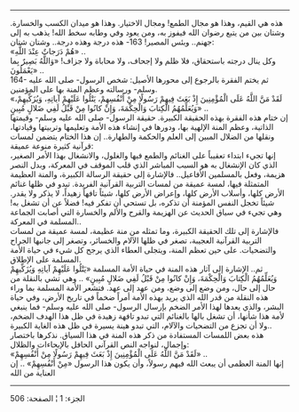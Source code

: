 ------------------------------------------------------------------------

هذه هي القيم، وهذا هو مجال الطمع! ومجال الاختيار. وهذا هو ميدان الكسب
والخسارة. وشتان بين من يتبع رضوان الله فيفوز به، ومن يعود وفي وطابه سخط
الله! يذهب به إلى جهنم.. وبئس المصير! 163- هذه درجة وهذه درجة.. وشتان
شتان:  
«هُمْ دَرَجاتٌ عِنْدَ اللَّهِ» ..  
وكل ينال درجته باستحقاق، فلا ظلم ولا إجحاف، ولا محاباة ولا جزاف! «وَاللَّهُ
بَصِيرٌ بِما يَعْمَلُونَ» ..  
164- ثم يختم الفقرة بالرجوع إلى محورها الأصيل: شخص الرسول- صلى الله عليه
وسلم- ورسالته وعظم المنة بها على المؤمنين.  
«لَقَدْ مَنَّ اللَّهُ عَلَى الْمُؤْمِنِينَ إِذْ بَعَثَ فِيهِمْ رَسُولًا مِنْ أَنْفُسِهِمْ، يَتْلُوا عَلَيْهِمْ
آياتِهِ، وَيُزَكِّيهِمْ، وَيُعَلِّمُهُمُ الْكِتابَ وَالْحِكْمَةَ، وَإِنْ كانُوا مِنْ قَبْلُ لَفِي ضَلالٍ مُبِينٍ»
..  
إن ختام هذه الفقرة بهذه الحقيقة الكبيرة. حقيقة الرسول- صلى الله عليه
وسلم- وقيمتها الذاتية، وعظم المنة الإلهية بها، ودورها في إنشاء هذه الأمة
وتعليمها وتربيتها وقيادتها، ونقلها من الضلال المبين إلى العلم والحكمة
والطهارة.. إن هذا الختام يتضمن لمسات قرآنية كثيرة منوعة عميقة:  
إنها تجيء ابتداء تعقيباً على الغنائم والطمع فيها والغلول، والانشغال بهذا
الأمر الصغير، الذي كان الإنشغال به هو السبب المباشر الذي قلب الموقف في
المعركة، وبدل النصر هزيمة، وفعل بالمسلمين الأفاعيل.. فالإشارة إلى حقيقة
الرسالة الكبيرة، والمنة العظيمة المتمثلة فيها، لمسة عميقة من لمسات
التربية القرآنية الفريدة. تبدو في ظلها غنائم الأرض كلها، وأسلاب الأرض
كلها، وإعراض الأرض كلها، شيئاً تافهاً زهيداً، لا يذكر ولا يقدر. شيئاً تخجل
النفس المؤمنة أن تذكره، بل تستحي أن تفكر فيه! فضلاً عن أن تشغل به! وهي
تجيء في سياق الحديث عن الهزيمة والقرح والألم والخسارة التي أصابت الجماعة
المسلمة في المعركة..  
فالإشارة إلى تلك الحقيقة الكبيرة، وما تمثله من منة عظيمة، لمسة عميقة من
لمسات التربية القرآنية العجيبة، تصغر في ظلها الآلام والخسائر، وتصغر إلى
جانبها الجراح والتضحيات. على حين تعظم المنة، ويتجلى العطاء الذي يرجح كل
شيء في حياة الأمة المسلمة على الإطلاق.  
ثم.. الإشارة إلى آثار هذه المنة في حياة الأمة المسلمة «يَتْلُوا عَلَيْهِمْ آياتِهِ
وَيُزَكِّيهِمْ وَيُعَلِّمُهُمُ الْكِتابَ وَالْحِكْمَةَ، وَإِنْ كانُوا مِنْ قَبْلُ لَفِي ضَلالٍ مُبِينٍ» .. وهي
تشي بالنقلة من حال إلى حال، ومن وضع إلى وضع، ومن عهد إلى عهد. فتشعر
الأمة المسلمة بما وراء هذه النقلة من قدر الله الذي يريد بهذه الأمة أمراً
ضخماً في تاريخ الأرض، وفي حياة البشر، والذي يعدها لهذا الأمر الضخم بإرسال
الرسول- صلى الله عليه وسلم- فما ينبغي لأمة هذا شأنها، أن تشغل بالها
بالغنائم التي تبدو تافهة زهيدة في ظل هذا الهدف الضخم، ولا أن تجزع من
التضحيات والآلام، التي تبدو هينة يسيرة في ظل هذه الغاية الكبيرة..  
هذه بعض اللمسات المستفادة من ذكر هذه المنة في هذا السياق. نذكرها باختصار
وإجمال، لنواجه النص القرآني الحافل بالإيحاءات والظلال:  
«لَقَدْ مَنَّ اللَّهُ عَلَى الْمُؤْمِنِينَ إِذْ بَعَثَ فِيهِمْ رَسُولًا مِنْ أَنْفُسِهِمْ» ..  
إنها المنة العظمى أن يبعث الله فيهم رسولاً، وأن يكون هذا الرسول «مِنْ
أَنْفُسِهِمْ» .. إن العناية من الله

------------------------------------------------------------------------

الجزء: 1 ¦ الصفحة: 506
